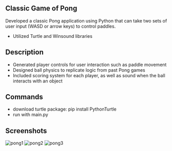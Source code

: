 ## Classic Game of Pong
Developed a classic Pong application using Python that can take two sets of user input (WASD or arrow keys) to control paddles.
- Utilized Turtle and Winsound libraries

## Description
- Generated player controls for user interaction such as paddle movement
- Designed ball physics to replicate logic from past Pong games
- Included scoring system for each player, as well as sound when the ball interacts with an object

## Commands
- download turtle package: pip install PythonTurtle
- run with main.py

## Screenshots

![pong1](https://github.com/zohairahmedd/Pong/assets/151594538/121a7bd7-76df-45e2-8a49-a78b5644b7bf)
![pong2](https://github.com/zohairahmedd/Pong/assets/151594538/c12c2054-c4e8-410d-9119-c37bfe4599c9)
![pong3](https://github.com/zohairahmedd/Pong/assets/151594538/c697b53b-b704-4120-a9c1-39146af965bc)
